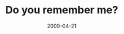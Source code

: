 ---
layout: base.njk
title : 'Do you remember me?' 
view_title : 'Do you remember me?' 
year : '2009' 
date : '2009-04-21' 
img_file : '/drawing/doyourememberme.png' 
html_file : 'doyourememberme' 
next_html : 'thingsweresupposedtobebetter.html' 
year_order : '139' 
permalink : "title/{{html_file}}.html"
---